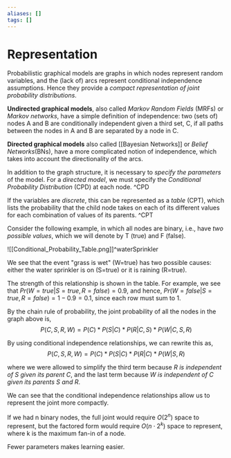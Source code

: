 ```yaml
---
aliases: []
tags: []
---
```


# Representation

Probabilistic graphical models are graphs in which nodes represent random variables, and the (lack of) arcs represent conditional independence assumptions. Hence they provide a *compact representation of joint probability distributions*.

**Undirected graphical models**, also called *Markov Random Fields* (MRFs) or *Markov networks*, have a simple definition of independence: two (sets of) nodes A and B are conditionally independent given a third set, C, if all paths between the nodes in A and B are separated by a node in C.

**Directed graphical models** also called [[Bayesian Networks]] or *Belief Networks*(BNs), have a more complicated notion of independence, which takes into account the directionality of the arcs.

In addition to the graph structure, it is necessary to *specify the parameters* of the model. For a *directed model*, we must specify the *Conditional Probability Distribution* (CPD) at each node. ^CPD

If the variables are *discrete*, this can be represented as a *table* (CPT), which lists the probability that the child node takes on each of its different values for each combination of values of its parents. ^CPT

Consider the following example, in which all nodes are binary, i.e., have *two possible values*, which we will denote by T (true) and F (false).

![[Conditional_Probability_Table.png]]^waterSprinkler

We see that the event "grass is wet" (W=true) has two possible causes: either the water sprinkler is on (S=true) or it is raining (R=true).

The strength of this relationship is shown in the table. For example, we see that $Pr(W=true | S=true, R=false) = 0.9$, and hence, $Pr(W=false | S=true, R=false) = 1 - 0.9 = 0.1$, since each row must sum to 1.

By the chain rule of probability, the joint probability of all the nodes in the graph above is,
$$
P(C, S, R, W) = P(C) * P(S|C) * P(R|C,S) * P(W|C,S,R)
$$

By using conditional independence relationships, we can rewrite this as,
$$
P(C, S, R, W) = P(C) * P(S|C) * P(R|C) * P(W|S,R)
$$

where we were allowed to simplify the third term because *R is independent of S given its parent C*, and the last term because *W is independent of C given its parents S and R*.

We can see that the conditional independence relationships allow us to represent the joint more compactly. 

If we had n binary nodes, the full joint would require $O(2^n)$ space to represent, but the factored form would require $O(n \cdot 2^k)$ space to represent, where k is the maximum fan-in of a node.

Fewer parameters makes learning easier.